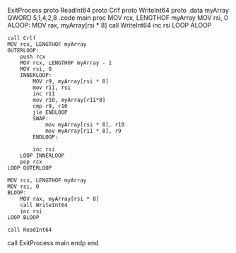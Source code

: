 ExitProcess proto
ReadInt64 proto
Crlf proto
WriteInt64 proto
.data
myArray QWORD 5,1,4,2,8
.code
main proc
	MOV rcx, LENGTHOF myArray
	MOV rsi, 0
	ALOOP:
		MOV rax, myArray[rsi * 8]
		call WriteInt64
		inc rsi
	LOOP ALOOP

	
	call Crlf
	MOV rcx, LENGTHOF myArray
	OUTERLOOP:
		push rcx
		MOV rcx, LENGTHOF myArray - 1
		MOV rsi, 0
		INNERLOOP:
			MOV r9, myArray[rsi * 8]
			mov r11, rsi
			inc r11
			mov r10, myArray[r11*8]
			cmp r9, r10
			jle ENDLOOP
			SWAP: 
				mov myArray[rsi * 8], r10
				mov myArray[r11 * 8], r9
			ENDLOOP:
		
			inc rsi
		LOOP INNERLOOP
		pop rcx
	LOOP OUTERLOOP

	MOV rcx, LENGTHOF myArray
	MOV rsi, 0
	BLOOP:
		MOV rax, myArray[rsi * 8]
		call WriteInt64
		inc rsi
	LOOP BLOOP

	call ReadInt64



call ExitProcess
main endp
end
